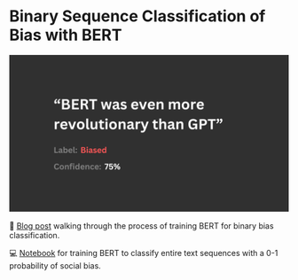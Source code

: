 # Binary Sequence Classification of Bias with BERT

![Biased text example](hero-pic-smaller.png)

📝 [Blog post](https://huggingface.co/blog/maximuspowers/bias-detection-in-text) walking through the process of training BERT for binary bias classification.

💻 [Notebook](bert_bias_binary_training.ipynb) for training BERT to classify entire text sequences with a 0-1 probability of social bias.
